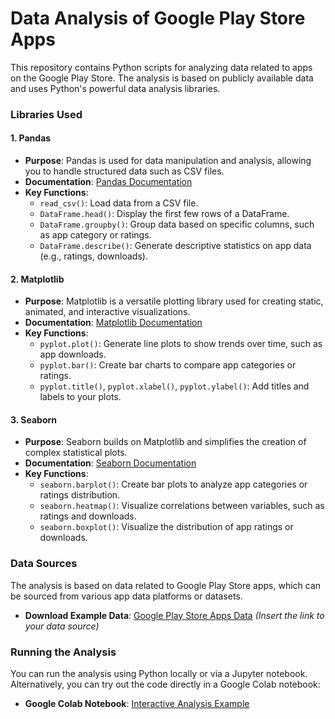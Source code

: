 # Data Analysis of Google Play Store Apps

This repository contains Python scripts for analyzing data related to apps on the Google Play Store. The analysis is based on publicly available data and uses Python's powerful data analysis libraries.

### Libraries Used

#### 1. Pandas
- **Purpose**: Pandas is used for data manipulation and analysis, allowing you to handle structured data such as CSV files.
- **Documentation**: [Pandas Documentation](https://pandas.pydata.org/pandas-docs/stable/)
- **Key Functions**:
  - `read_csv()`: Load data from a CSV file.
  - `DataFrame.head()`: Display the first few rows of a DataFrame.
  - `DataFrame.groupby()`: Group data based on specific columns, such as app category or ratings.
  - `DataFrame.describe()`: Generate descriptive statistics on app data (e.g., ratings, downloads).

#### 2. Matplotlib
- **Purpose**: Matplotlib is a versatile plotting library used for creating static, animated, and interactive visualizations.
- **Documentation**: [Matplotlib Documentation](https://matplotlib.org/stable/contents.html)
- **Key Functions**:
  - `pyplot.plot()`: Generate line plots to show trends over time, such as app downloads.
  - `pyplot.bar()`: Create bar charts to compare app categories or ratings.
  - `pyplot.title()`, `pyplot.xlabel()`, `pyplot.ylabel()`: Add titles and labels to your plots.

#### 3. Seaborn
- **Purpose**: Seaborn builds on Matplotlib and simplifies the creation of complex statistical plots.
- **Documentation**: [Seaborn Documentation](https://seaborn.pydata.org/)
- **Key Functions**:
  - `seaborn.barplot()`: Create bar plots to analyze app categories or ratings distribution.
  - `seaborn.heatmap()`: Visualize correlations between variables, such as ratings and downloads.
  - `seaborn.boxplot()`: Visualize the distribution of app ratings or downloads.

### Data Sources

The analysis is based on data related to Google Play Store apps, which can be sourced from various app data platforms or datasets.

- **Download Example Data**: [Google Play Store Apps Data](#) *(Insert the link to your data source)*

### Running the Analysis

You can run the analysis using Python locally or via a Jupyter notebook. Alternatively, you can try out the code directly in a Google Colab notebook:

- **Google Colab Notebook**: [Interactive Analysis Example](https://colab.research.google.com/drive/1Wl8LEh6x4J9vjln4T9Y8n2gA027xms9o#scrollTo=AdBr0TUhouqs)













